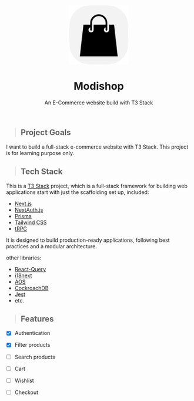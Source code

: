<div align="center">
<img src="./public/icon-modishop.png" alt="logo" width="160" height="auto" />
  <h1>Modishop</h1>
  <p>An E-Commerce website build with T3 Stack</p>
</div>
<br/>

> ## Project Goals
I want to build a full-stack e-commerce website with T3 Stack. This project is for learning purpose only.


> ## Tech Stack
This is a [T3 Stack](https://create.t3.gg/) project, which is a full-stack framework for building web applications start with just the scaffolding set up, included:
- [Next.js](https://nextjs.org)
- [NextAuth.js](https://next-auth.js.org)
- [Prisma](https://prisma.io)
- [Tailwind CSS](https://tailwindcss.com)
- [tRPC](https://trpc.io)
  
It is designed to build production-ready applications, following best practices and a modular architecture.

other libraries:
- [React-Query](https://react-query.tanstack.com)
- [i18next](https://www.i18next.com)
- [AOS](https://michalsnik.github.io/aos/)
- [CockroachDB](https://www.cockroachlabs.com)
- [Jest](https://jestjs.io)
- etc.

> ## Features
- [x] Authentication
- [x] Filter products
- [ ] Search products
- [ ] Cart
- [ ] Wishlist
- [ ] Checkout

